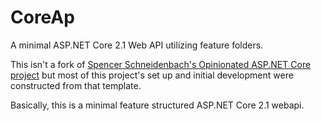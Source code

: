 # CoreAp
A minimal ASP.NET Core 2.1 Web API utilizing feature folders.

This isn't a fork of [Spencer Schneidenbach's Opinionated ASP.NET Core project](https://github.com/schneidenbach/RecessOpinionatedApiInAspNetCore) 
but most of this project's set up and initial development were constructed from that template.

Basically, this is a minimal feature structured ASP.NET Core 2.1 webapi.
